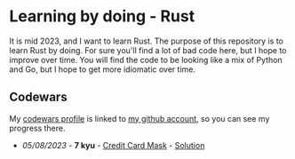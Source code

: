 # Learning by doing - Rust

It is mid 2023, and I want to learn Rust.
The purpose of this repository is to learn Rust by doing. For sure you'll find a lot of bad code here, but I hope to improve over time.
You will find the code to be looking like a mix of Python and Go, but I hope to get more idiomatic over time.

## Codewars

My [codewars profile](https://www.codewars.com/users/angelbarrera92) is linked to [my github account](https://github.com/angelbarrera92), so you can see my progress there.

- *05/08/2023* - **7 kyu** - [Credit Card Mask](https://www.codewars.com/kata/5412509bd436bd33920011bc) - [Solution](src/codewars/credit_card_mask.rs)
